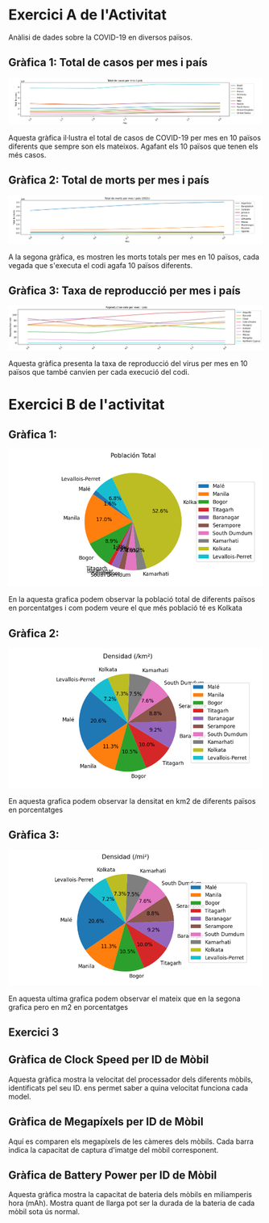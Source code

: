 # Exercici A de l'Activitat

Anàlisi de dades sobre la COVID-19 en diversos països.

## Gràfica 1: Total de casos per mes i país

![Total de casos per mes i país](./images/anavarro_grafica1.png)

Aquesta gràfica il·lustra el total de casos de COVID-19 per mes en 10 països diferents que sempre son els mateixos. Agafant els 10 països que tenen els més casos.

## Gràfica 2: Total de morts per mes i país

![Total de morts per mes i país](./images/anavarro_grafica2.png)

A la segona gràfica, es mostren les morts totals per mes en 10 països, cada vegada que s'executa el codi agafa 10 països diferents. 

## Gràfica 3: Taxa de reproducció per mes i país

![Taxa de reproducció per mes i país](./images/anavarro_grafica3.png)

Aquesta gràfica presenta la taxa de reproducció del virus per mes en 10 països que també canvien per cada execució del codi.

# Exercici B de l'activitat

## Gràfica 1:
![Població total](./images/XaviPorras_Grafico1.png)

En la aquesta grafica podem observar la població total de diferents països en porcentatges i com podem veure el que més població té es Kolkata

## Gràfica 2:
![Densitat en km2](./images/XaviPorras_Grafica2.png)

En aquesta grafica podem observar la densitat en km2 de diferents països en porcentatges

## Gràfica 3:
![Densitat en m2](./images/XaviPorras_Grafica3.png)

En aquesta ultima grafica podem observar el mateix que en la segona grafica pero en m2 en porcentatges

## Exercici 3 

## Gràfica de Clock Speed per ID de Mòbil

Aquesta gràfica mostra la velocitat del processador dels diferents mòbils, identificats pel seu ID. ens permet saber a quina velocitat funciona cada model.

## Gràfica de Megapíxels per ID de Mòbil

Aquí es comparen els megapíxels de les càmeres dels mòbils. Cada barra indica la capacitat de captura d'imatge del mòbil corresponent.

## Gràfica de Battery Power per ID de Mòbil

Aquesta gràfica mostra la capacitat de bateria dels mòbils en miliamperis hora (mAh). Mostra quant de llarga pot ser la durada de la bateria de cada mòbil sota ús normal.
